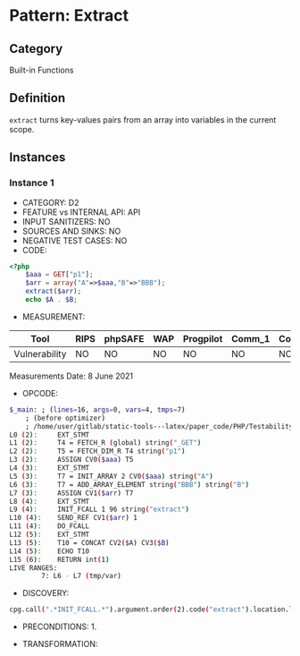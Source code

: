 # Pattern: Extract

## Category

Built-in Functions

## Definition
`extract` turns key-values pairs from an array into variables in the current scope.
## Instances

### Instance 1

- CATEGORY: D2
- FEATURE vs INTERNAL API: API
- INPUT SANITIZERS:  NO
- SOURCES AND SINKS: NO 
- NEGATIVE TEST CASES: NO
- CODE:

```php
<?php
    $aaa = GET["p1"];
    $arr = array("A"=>$aaa,"B"=>"BBB");
    extract($arr);
    echo $A . $B;
```

- MEASUREMENT:

| Tool          | RIPS | phpSAFE | WAP  | Progpilot | Comm_1 | Comm_2 | Correct |
| ------------- | ---- | ------- | ---- | --------- | ------- | --------- | ------- |
| Vulnerability | NO   | NO      | NO   | NO        | NO      | NO        | YES     |
Measurements Date: 8 June 2021

- OPCODE:

```bash
$_main: ; (lines=16, args=0, vars=4, tmps=7)
    ; (before optimizer)
    ; /home/user/gitlab/static-tools---latex/paper_code/PHP/Testability_Patterns/97_extract/97_extract.php:1-6
L0 (2):     EXT_STMT
L1 (2):     T4 = FETCH_R (global) string("_GET")
L2 (2):     T5 = FETCH_DIM_R T4 string("p1")
L3 (2):     ASSIGN CV0($aaa) T5
L4 (3):     EXT_STMT
L5 (3):     T7 = INIT_ARRAY 2 CV0($aaa) string("A")
L6 (3):     T7 = ADD_ARRAY_ELEMENT string("BBB") string("B")
L7 (3):     ASSIGN CV1($arr) T7
L8 (4):     EXT_STMT
L9 (4):     INIT_FCALL 1 96 string("extract")
L10 (4):    SEND_REF CV1($arr) 1
L11 (4):    DO_FCALL
L12 (5):    EXT_STMT
L13 (5):    T10 = CONCAT CV2($A) CV3($B)
L14 (5):    ECHO T10
L15 (6):    RETURN int(1)
LIVE RANGES:
        7: L6 - L7 (tmp/var)
```

- DISCOVERY:

```bash
cpg.call(".*INIT_FCALL.*").argument.order(2).code("extract").location.l
```

- PRECONDITIONS:
   1.

- TRANSFORMATION: 

```

```

